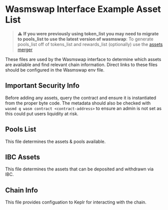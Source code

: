 # Wasmswap Interface Example Asset List

> :warning: **If you were previously using token_list you may need to migrate to pools_list to use the latest version of wasmswap**: To generate pools_list off of tokens_list and rewards_list (optionally) use the [assets merger](https://github.com/Wasmswap/assets-list-merger) 

These files are used by the Wasmswap interface to determine which assets are available and find relevant chain information. Direct links to these files should be configured in the Wasmswap env file.

## Important Security Info

Before adding any assets, query the contract and ensure it is instantiated from the proper byte code. The metadata should also be checked with `wasmd q wasm contract <contract-address>` to ensure an admin is not set as this could put users liquidity at risk. 

## Pools List

This file determines the assets & pools available.

## IBC Assets

This file determines the assets that can be deposited and withdrawn via IBC.

## Chain Info

This file provides configuation to Keplr for interacting with the chain.
